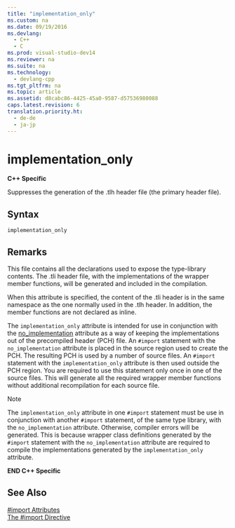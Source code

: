 ```yaml
---
title: "implementation_only"
ms.custom: na
ms.date: 09/19/2016
ms.devlang: 
  - C++
  - C
ms.prod: visual-studio-dev14
ms.reviewer: na
ms.suite: na
ms.technology: 
  - devlang-cpp
ms.tgt_pltfrm: na
ms.topic: article
ms.assetid: d8cabc86-4425-45a0-9587-d57536980088
caps.latest.revision: 6
translation.priority.ht: 
  - de-de
  - ja-jp
---
```

# implementation_only
**C++ Specific**  
  
 Suppresses the generation of the .tlh header file (the primary header file).  
  
## Syntax  
  
```  
implementation_only  
```  
  
## Remarks  
 This file contains all the declarations used to expose the type-library contents. The .tli header file, with the implementations of the wrapper member functions, will be generated and included in the compilation.  
  
 When this attribute is specified, the content of the .tli header is in the same namespace as the one normally used in the .tlh header. In addition, the member functions are not declared as inline.  
  
 The `implementation_only` attribute is intended for use in conjunction with the [no_implementation](../vs140/no_implementation.md) attribute as a way of keeping the implementations out of the precompiled header (PCH) file. An `#import` statement with the `no_implementation` attribute is placed in the source region used to create the PCH. The resulting PCH is used by a number of source files. An `#import` statement with the `implementation_only` attribute is then used outside the PCH region. You are required to use this statement only once in one of the source files. This will generate all the required wrapper member functions without additional recompilation for each source file.  
  
> [!NOTE]
>  The `implementation_only` attribute in one `#import` statement must be use in conjunction with another `#import` statement, of the same type library, with the `no_implementation` attribute. Otherwise, compiler errors will be generated. This is because wrapper class definitions generated by the `#import` statement with the `no_implementation` attribute are required to compile the implementations generated by the `implementation_only` attribute.  
  
 **END C++ Specific**  
  
## See Also  
 [#import Attributes](../vs140/#import-Attributes--C---.md)   
 [The #import Directive](../vs140/#import-Directive--C---.md)